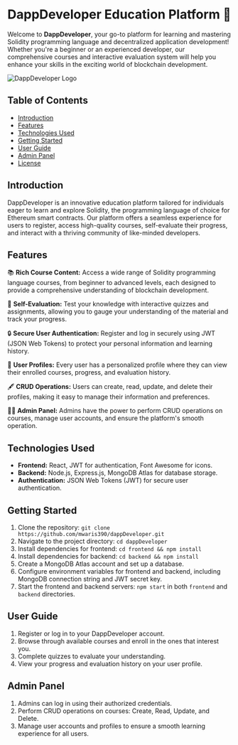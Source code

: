 # DappDeveloper Education Platform 🚀

Welcome to **DappDeveloper**, your go-to platform for learning and mastering Solidity programming language and decentralized application development! Whether you're a beginner or an experienced developer, our comprehensive courses and interactive evaluation system will help you enhance your skills in the exciting world of blockchain development.

![DappDeveloper Logo](`./frontend/src/asset/logo.png`)

## Table of Contents

- [Introduction](#introduction)
- [Features](#features)
- [Technologies Used](#technologies-used)
- [Getting Started](#getting-started)
- [User Guide](#user-guide)
- [Admin Panel](#admin-panel)
- [License](#license)

## Introduction

DappDeveloper is an innovative education platform tailored for individuals eager to learn and explore Solidity, the programming language of choice for Ethereum smart contracts. Our platform offers a seamless experience for users to register, access high-quality courses, self-evaluate their progress, and interact with a thriving community of like-minded developers.

## Features

📚 **Rich Course Content:** Access a wide range of Solidity programming language courses, from beginner to advanced levels, each designed to provide a comprehensive understanding of blockchain development.

📝 **Self-Evaluation:** Test your knowledge with interactive quizzes and assignments, allowing you to gauge your understanding of the material and track your progress.

🔒 **Secure User Authentication:** Register and log in securely using JWT (JSON Web Tokens) to protect your personal information and learning history.

👤 **User Profiles:** Every user has a personalized profile where they can view their enrolled courses, progress, and evaluation history.

🖋️ **CRUD Operations:** Users can create, read, update, and delete their profiles, making it easy to manage their information and preferences.

🧑‍🏫 **Admin Panel:** Admins have the power to perform CRUD operations on courses, manage user accounts, and ensure the platform's smooth operation.

## Technologies Used

- **Frontend:** React, JWT for authentication, Font Awesome for icons.
- **Backend:** Node.js, Express.js, MongoDB Atlas for database storage.
- **Authentication:** JSON Web Tokens (JWT) for secure user authentication.

## Getting Started

1. Clone the repository: `git clone https://github.com/mwaris390/dappDeveloper.git`
2. Navigate to the project directory: `cd dappDeveloper`
3. Install dependencies for frontend: `cd frontend && npm install`
4. Install dependencies for backend: `cd backend && npm install`
5. Create a MongoDB Atlas account and set up a database.
6. Configure environment variables for frontend and backend, including MongoDB connection string and JWT secret key.
7. Start the frontend and backend servers: `npm start` in both `frontend` and `backend` directories.

## User Guide

1. Register or log in to your DappDeveloper account.
2. Browse through available courses and enroll in the ones that interest you.
3. Complete quizzes to evaluate your understanding.
4. View your progress and evaluation history on your user profile.

## Admin Panel

1. Admins can log in using their authorized credentials.
2. Perform CRUD operations on courses: Create, Read, Update, and Delete.
3. Manage user accounts and profiles to ensure a smooth learning experience for all users.

